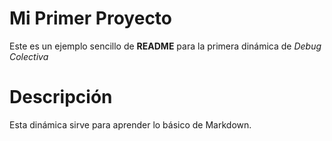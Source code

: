 # Mi Primer Proyecto

Este es un ejemplo sencillo de **README** para la primera dinámica de *Debug Colectiva*

# Descripción

Esta dinámica sirve para aprender lo básico de Markdown.
